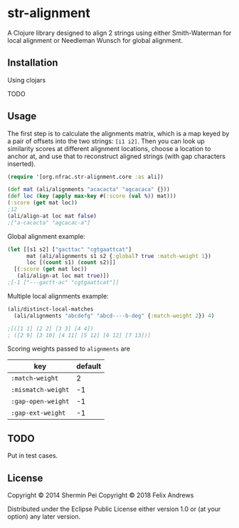 # str-alignment

A Clojure library designed to align 2 strings using either
Smith-Waterman for local alignment or Needleman Wunsch for global
alignment.

## Installation
Using clojars

TODO

## Usage

The first step is to calculate the alignments matrix, which is a map
keyed by a pair of offsets into the two strings: `[i1 i2]`.
Then you can look up similarity scores at different alignment
locations, choose a location to anchor at, and use that to reconstruct
aligned strings (with gap characters inserted).

``` clojure
(require '[org.nfrac.str-alignment.core :as ali])

(def mat (ali/alignments "acacacta" "agcacaca" {}))
(def loc (key (apply max-key #(:score (val %)) mat)))
(:score (get mat loc))
;12
(ali/align-at loc mat false)
;["a-cacacta" "agcacac-a"]
```

Global alignment example:

``` clojure
(let [[s1 s2] ["gacttac" "cgtgaattcat"]
      mat (ali/alignments s1 s2 {:global? true :match-weight 1})
      loc [(count s1) (count s2)]]
  [(:score (get mat loc))
   (ali/align-at loc mat true)])
;[-1 ["---gactt-ac" "cgtgaattcat"]]
```

Multiple local alignments example:

``` clojure
(ali/distinct-local-matches
  (ali/alignments "abcdefg" "abcd----b-deg" {:match-weight 2}) 4)

;[([1 1] [2 2] [3 3] [4 4])
; ([2 9] [3 10] [4 11] [5 12] [6 12] [7 13])]
```

Scoring weights passed to `alignments` are

| key                | default |
| ------------------ | ------- |
| `:match-weight`    |  2      |
| `:mismatch-weight` | -1      |
| `:gap-open-weight` | -1      |
| `:gap-ext-weight`  | -1      |


## TODO
Put in test cases.

## License

Copyright © 2014 Shermin Pei
Copyright © 2018 Felix Andrews

Distributed under the Eclipse Public License either version 1.0 or (at
your option) any later version.
